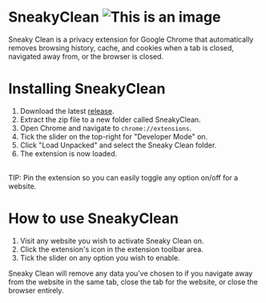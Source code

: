 # SneakyClean ![This is an image](https://imgur.com/a/EplMyMF)
Sneaky Clean is a privacy extension for Google Chrome that automatically removes browsing history, cache, and cookies when a tab is closed, navigated away from, or the browser is closed.

# Installing SneakyClean
1. Download the latest [release](https://github.com/thomasloupe/SneakyClean/releases).
2. Extract the zip file to a new folder called SneakyClean.
3. Open Chrome and navigate to `chrome://extensions`.
4. Tick the slider on the top-right for "Developer Mode" on.
5. Click "Load Unpacked" and select the Sneaky Clean folder.
6. The extension is now loaded.
</br>
TIP: Pin the extension so you can easily toggle any option on/off for a website.

# How to use SneakyClean

1. Visit any website you wish to activate Sneaky Clean on.
2. Click the extension's icon in the extension toolbar area.
3. Tick the slider on any option you wish to enable.

Sneaky Clean will remove any data you've chosen to if you navigate away from the website in the same tab, close the tab for the website, or close the browser entirely.
